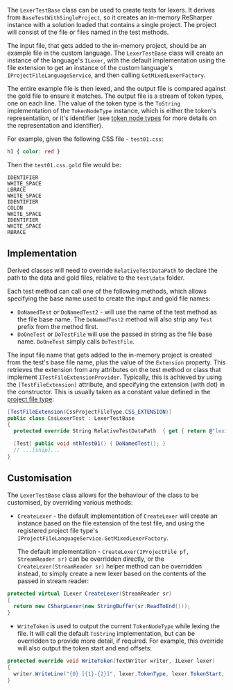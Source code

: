 [//]: # (title: Testing Lexers)

The `LexerTestBase` class can be used to create tests for lexers. It derives from `BaseTestWithSingleProject`, so it creates an in-memory ReSharper instance with a solution loaded that contains a single project. The project will consist of the file or files named in the test methods.

The input file, that gets added to the in-memory project, should be an example file in the custom language. The `LexerTestBase` class will create an instance of the language's `ILexer`, with the default implementation using the file extension to get an instance of the custom language's `IProjectFileLanguageService`, and then calling `GetMixedLexerFactory`.

The entire example file is then lexed, and the output file is compared against the gold file to ensure it matches. The output file is a stream of token types, one on each line. The value of the token type is the `ToString` implementation of the `TokenNodeType` instance, which is either the token's representation, or it's identifier (see [token node types](TokenNodeTypes.md) for more details on the representation and identifier).

For example, given the following CSS file - `test01.css`:

```css
h1 { color: red }
```

Then the `test01.css.gold` file would be:

```text
IDENTIFIER
WHITE_SPACE
LBRACE
WHITE_SPACE
IDENTIFIER
COLON
WHITE_SPACE
IDENTIFIER
WHITE_SPACE
RBRACE
```

## Implementation

Derived classes will need to override `RelativeTestDataPath` to declare the path to the data and gold files, relative to the `test\data` folder. 

Each test method can call one of the following methods, which allows specifying the base name used to create the input and gold file names:

* `DoNamedTest` or `DoNamedTest2` - will use the name of the test method as the file base name. The `DoNamedTest2` method will also strip any `Test` prefix from the method first.
* `DoOneTest` or `DoTestFile` will use the passed in string as the file base name. `DoOneTest` simply calls `DoTestFile`.

The input file name that gets added to the in-memory project is created from the test's base file name, plus the value of the `Extension` property. This retrieves the extension from any attributes on the test method or class that implement `ITestFileExtensionProvider`. Typically, this is achieved by using the `[TestFileExtension]` attribute, and specifying the extension (with dot) in the constructor. This is usually taken as a constant value defined in the [project file type](ProjectFileType.md):

```csharp
[TestFileExtension(CssProjectFileType.CSS_EXTENSION)]
public class CssLexerTest : LexerTestBase
{
  protected override String RelativeTestDataPath  { get { return @"lexing\css"; } }

  [Test] public void nthTest01() { DoNamedTest(); }
  // ...[snip]...
}
```

## Customisation

The `LexerTestBase` class allows for the behaviour of the class to be customised, by overriding various methods:

* `CreateLexer` - the default implementation of `CreateLexer` will create an instance based on the file extension of the test file, and using the registered project file type's `IProjectFileLanguageService.GetMixedLexerFactory`.

    The default implementation - `CreateLexer(IProjectFile pf, StreamReader sr)` can be overridden directly, or the `CreateLexer(StreamReader sr)` helper method can be overridden instead, to simply create a new lexer based on the contents of the passed in stream reader:

```csharp
protected virtual ILexer CreateLexer(StreamReader sr)
{
  return new CSharpLexer(new StringBuffer(sr.ReadToEnd()));
}
```

* `WriteToken` is used to output the current `TokenNodeType` while lexing the file. It will call the default `ToString` implementation, but can be overridden to provide more detail, if required. For example, this override will also output the token start and end offsets:

```csharp
protected override void WriteToken(TextWriter writer, ILexer lexer)
{
  writer.WriteLine("{0} [{1}-{2}]", lexer.TokenType, lexer.TokenStart, lexer.TokenEnd);
}
```
